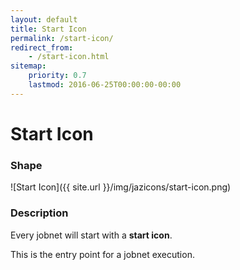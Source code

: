 ```yaml
---
layout: default
title: Start Icon
permalink: /start-icon/
redirect_from:
    - /start-icon.html
sitemap:
    priority: 0.7
    lastmod: 2016-06-25T00:00:00-00:00
---
```



# Start Icon


### Shape

![Start Icon]({{ site.url }}/img/jazicons/start-icon.png)

### Description

Every jobnet will start with a **start icon**.

This is the entry point for a jobnet execution.